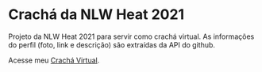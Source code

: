 # Crachá da NLW Heat 2021

Projeto da NLW Heat 2021 para servir como crachá virtual. As informações do perfil (foto, link e descrição) são extraídas da API do github.

Acesse meu [Crachá Virtual](https://andersoncaj26.github.io/cracha-nlw-heat/).
